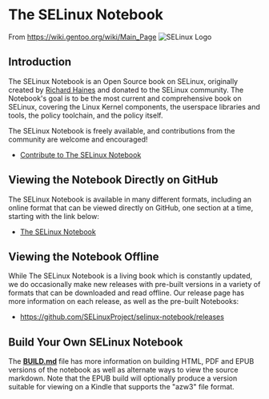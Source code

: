 # The SELinux Notebook
From https://wiki.gentoo.org/wiki/Main_Page
![SELinux Logo](./src/images/selinux-penguin.png)

## Introduction

The SELinux Notebook is an Open Source book on SELinux, originally created by
[Richard Haines](mailto:richard_c_haines@btinternet.com) and donated to the
SELinux community.  The Notebook's goal is to be the most current and
comprehensive book on SELinux, covering the Linux Kernel components, the
userspace libraries and tools, the policy toolchain, and the policy itself.

The SELinux Notebook is freely available, and contributions from the community
are welcome and encouraged!

* [Contribute to The SELinux Notebook](CONTRIBUTING.md)

## Viewing the Notebook Directly on GitHub

The SELinux Notebook is available in many different formats, including an
online format that can be viewed directly on GitHub, one section at a time,
starting with the link below:

* [The SELinux Notebook](src/title.md)

## Viewing the Notebook Offline

While The SELinux Notebook is a living book which is constantly updated, we do
occasionally make new releases with pre-built versions in a variety of formats
that can be downloaded and read offline.  Our release page has more
information on each release, as well as the pre-built Notebooks:

* https://github.com/SELinuxProject/selinux-notebook/releases

## Build Your Own SELinux Notebook

The [**BUILD.md**](BUILD.md) file has more information on building HTML, PDF
and EPUB versions of the notebook as well as alternate ways to view the
source markdown. Note that the EPUB build will optionally produce a version
suitable for viewing on a Kindle that supports the "azw3" file format.
